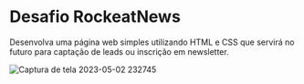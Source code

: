 # Desafio RockeatNews
 Desenvolva uma página web simples utilizando HTML e CSS que servirá no futuro para captação de leads ou inscrição em newsletter.

![Captura de tela 2023-05-02 232745](https://user-images.githubusercontent.com/93213061/235822538-9948ad25-0ecd-450e-aca8-0d8f549490d2.png)

